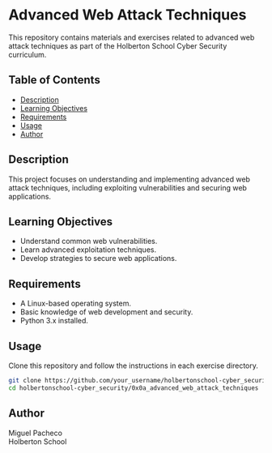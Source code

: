 # Advanced Web Attack Techniques

This repository contains materials and exercises related to advanced web attack techniques as part of the Holberton School Cyber Security curriculum.

## Table of Contents

- [Description](#description)
- [Learning Objectives](#learning-objectives)
- [Requirements](#requirements)
- [Usage](#usage)
- [Author](#author)

## Description

This project focuses on understanding and implementing advanced web attack techniques, including exploiting vulnerabilities and securing web applications.

## Learning Objectives

- Understand common web vulnerabilities.
- Learn advanced exploitation techniques.
- Develop strategies to secure web applications.

## Requirements

- A Linux-based operating system.
- Basic knowledge of web development and security.
- Python 3.x installed.

## Usage

Clone this repository and follow the instructions in each exercise directory.

```bash
git clone https://github.com/your_username/holbertonschool-cyber_security.git
cd holbertonschool-cyber_security/0x0a_advanced_web_attack_techniques
```

## Author

Miguel Pacheco  
Holberton School
